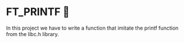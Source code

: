 # FT_PRINTF 🚀
In this project we have to write a function that imitate the printf function from the libc.h library.
